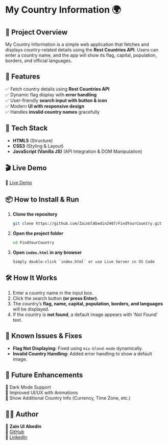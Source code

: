 # My Country Information 🌍

## 📌 Project Overview
My Country Information is a simple web application that fetches and displays country-related details using the **Rest Countries API**. Users can enter a country name, and the app will show its flag, capital, population, borders, and official languages.

## 🎯 Features
✅ Fetch country details using **Rest Countries API**  
✅ Dynamic flag display with **error handling**  
✅ User-friendly **search input with button & icon**  
✅ Modern **UI with responsive design**  
✅ Handles **invalid country names** gracefully  

## 🚀 Tech Stack
- **HTML5** (Structure)  
- **CSS3** (Styling & Layout)  
- **JavaScript (Vanilla JS)** (API Integration & DOM Manipulation)  

## 🎬 Live Demo
🔗 [Live Demo](https://find-your-country-two.vercel.app/)

## 📦 How to Install & Run
1. **Clone the repository**
   ```bash
   git clone https://github.com/ZainUlAbedin2407/FindYourCountry.git
   ```
2. **Open the project folder**
   ```bash
   cd FindYourCountry
   ```
3. **Open `index.html` in any browser**
   ```
   Simply double-click `index.html` or use Live Server in VS Code
   ```

## 🛠️ How It Works
1. Enter a country name in the input box.
2. Click the search button **(or press Enter)**.
3. The country’s **flag, name, capital, population, borders, and languages** will be displayed.
4. If the country is **not found**, a default image appears with 'Not Found' text.


## 🐞 Known Issues & Fixes
- **Flag Not Displaying:** Fixed using `mix-blend-mode` dynamically.
- **Invalid Country Handling:** Added error handling to show a default image.

## 📌 Future Enhancements
🔹 Dark Mode Support  
🔹 Improved UI/UX with Animations  
🔹 Show Additional Country Info (Currency, Time Zone, etc.)  

## 🧑‍💻 Author
👤 **Zain Ul Abedin**  
🔗 [GitHub](https://github.com/ZainUlAbedin2407)  
🔗 [LinkedIn](https://www.linkedin.com/in/zain-ul-abedin-75aa652b6/)  